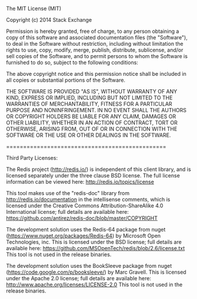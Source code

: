 The MIT License (MIT)

Copyright (c) 2014 Stack Exchange

Permission is hereby granted, free of charge, to any person obtaining a copy
of this software and associated documentation files (the "Software"), to deal
in the Software without restriction, including without limitation the rights
to use, copy, modify, merge, publish, distribute, sublicense, and/or sell
copies of the Software, and to permit persons to whom the Software is
furnished to do so, subject to the following conditions:

The above copyright notice and this permission notice shall be included in all
copies or substantial portions of the Software.

THE SOFTWARE IS PROVIDED "AS IS", WITHOUT WARRANTY OF ANY KIND, EXPRESS OR
IMPLIED, INCLUDING BUT NOT LIMITED TO THE WARRANTIES OF MERCHANTABILITY,
FITNESS FOR A PARTICULAR PURPOSE AND NONINFRINGEMENT. IN NO EVENT SHALL THE
AUTHORS OR COPYRIGHT HOLDERS BE LIABLE FOR ANY CLAIM, DAMAGES OR OTHER
LIABILITY, WHETHER IN AN ACTION OF CONTRACT, TORT OR OTHERWISE, ARISING FROM,
OUT OF OR IN CONNECTION WITH THE SOFTWARE OR THE USE OR OTHER DEALINGS IN THE
SOFTWARE.

===============================================

Third Party Licenses:

The Redis project (http://redis.io/) is independent of this client library, and
is licensed separately under the three clause BSD license. The full license
information can be viewed here: http://redis.io/topics/license

This tool makes use of the "redis-doc" library from http://redis.io/documentation
in the intellisense comments, which is licensed under the
Creative Commons Attribution-ShareAlike 4.0 International license; full
details are available here:
https://github.com/antirez/redis-doc/blob/master/COPYRIGHT

The development solution uses the Redis-64 package from nuget
(https://www.nuget.org/packages/Redis-64) by Microsoft Open Technologies, inc.
This is licensed under the BSD license; full details are available here:
https://github.com/MSOpenTech/redis/blob/2.6/license.txt
This tool is not used in the release binaries.

The development solution uses the BookSleeve package from nuget
(https://code.google.com/p/booksleeve/) by Marc Gravell. This is licensed
under the Apache 2.0 license; full details are available here:
http://www.apache.org/licenses/LICENSE-2.0
This tool is not used in the release binaries.